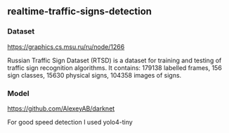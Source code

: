 ## realtime-traffic-signs-detection

### Dataset
https://graphics.cs.msu.ru/ru/node/1266

Russian Traffic Sign Dataset (RTSD) is a dataset for training and testing of traffic sign recognition algorithms. It contains:
179138 labelled frames,
156 sign classes,
15630 physical signs,
104358 images of signs.

### Model
https://github.com/AlexeyAB/darknet

For good speed detection I used yolo4-tiny

